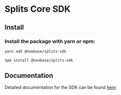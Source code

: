 # Splits Core SDK

## Install

### Install the package with yarn or npm:

```bash
yarn add @neobase/splits-sdk

npm install @neobase/splits-sdk
```

## Documentation

Detailed documentation for the SDK can be found [here](https://docs.0xsplits.xyz/sdk-info/overview)
